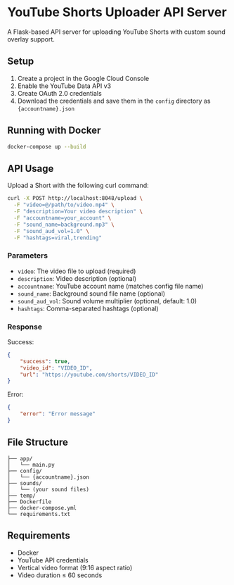 # YouTube Shorts Uploader API Server

A Flask-based API server for uploading YouTube Shorts with custom sound overlay support.

## Setup

1. Create a project in the Google Cloud Console
2. Enable the YouTube Data API v3
3. Create OAuth 2.0 credentials
4. Download the credentials and save them in the `config` directory as `{accountname}.json`

## Running with Docker

```bash
docker-compose up --build
```

## API Usage

Upload a Short with the following curl command:

```bash
curl -X POST http://localhost:8048/upload \
  -F "video=@/path/to/video.mp4" \
  -F "description=Your video description" \
  -F "accountname=your_account" \
  -F "sound_name=background.mp3" \
  -F "sound_aud_vol=1.0" \
  -F "hashtags=viral,trending"
```

### Parameters

- `video`: The video file to upload (required)
- `description`: Video description (optional)
- `accountname`: YouTube account name (matches config file name)
- `sound_name`: Background sound file name (optional)
- `sound_aud_vol`: Sound volume multiplier (optional, default: 1.0)
- `hashtags`: Comma-separated hashtags (optional)

### Response

Success:
```json
{
    "success": true,
    "video_id": "VIDEO_ID",
    "url": "https://youtube.com/shorts/VIDEO_ID"
}
```

Error:
```json
{
    "error": "Error message"
}
```

## File Structure

```
├── app/
│   └── main.py
├── config/
│   └── {accountname}.json
├── sounds/
│   └── (your sound files)
├── temp/
├── Dockerfile
├── docker-compose.yml
└── requirements.txt
```

## Requirements

- Docker
- YouTube API credentials
- Vertical video format (9:16 aspect ratio)
- Video duration ≤ 60 seconds